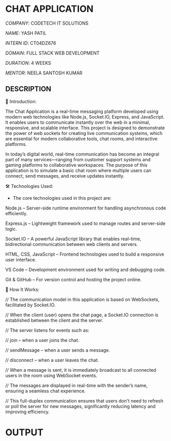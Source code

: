 # CHAT APPLICATION

*COMPANY*: CODETECH IT SOLUTIONS

*NAME*: YASH PATIL

*INTERN ID*: CT04DZ676

*DOMAIN*: FULL STACK WEB DEVELOPMENT

*DURATION*: 4 WEEKS 

*MENTOR*: NEELA SANTOSH KUMAR

## DESCRIPTION ##

🔹 Introduction:

The Chat Application is a real-time messaging platform developed using modern web technologies like Node.js, Socket.IO, Express, and JavaScript. It enables users to communicate instantly over the web in a minimal, responsive, and scalable interface. This project is designed to demonstrate the power of web sockets for creating live communication systems, which are essential for modern collaborative tools, chat rooms, and interactive platforms.

In today’s digital world, real-time communication has become an integral part of many services—ranging from customer support systems and gaming platforms to collaborative workspaces. The purpose of this application is to simulate a basic chat room where multiple users can connect, send messages, and receive updates instantly.

🛠️ Technologies Used:

- The core technologies used in this project are:

Node.js – Server-side runtime environment for handling asynchronous code efficiently.

Express.js – Lightweight framework used to manage routes and server-side logic.

Socket.IO – A powerful JavaScript library that enables real-time, bidirectional communication between web clients and servers.

HTML, CSS, JavaScript – Frontend technologies used to build a responsive user interface.

VS Code – Development environment used for writing and debugging code.

Git & GitHub – For version control and hosting the project online.

🔄 How It Works:

// The communication model in this application is based on WebSockets, facilitated by Socket.IO.

// When the client (user) opens the chat page, a Socket.IO connection is established between the client and the server.

// The server listens for events such as:

// join – when a user joins the chat.

// sendMessage – when a user sends a message.

// disconnect – when a user leaves the chat.

// When a message is sent, it is immediately broadcast to all connected users in the room using WebSocket events.

// The messages are displayed in real-time with the sender’s name, ensuring a seamless chat experience.

// This full-duplex communication ensures that users don't need to refresh or poll the server for new messages, significantly reducing latency and improving efficiency.

# OUTPUT #

